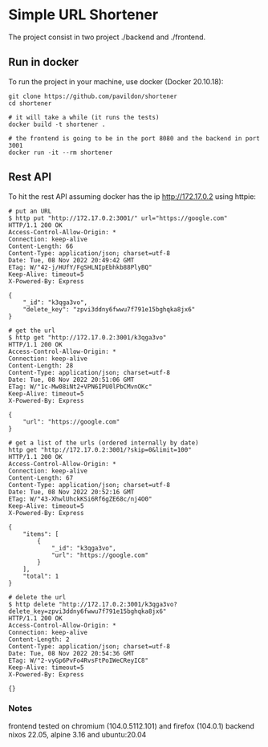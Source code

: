 # Simple URL Shortener

The project consist in two project ./backend and ./frontend.

## Run in docker

To run the project in your machine, use docker (Docker 20.10.18):

```
git clone https://github.com/pavildon/shortener
cd shortener

# it will take a while (it runs the tests)
docker build -t shortener .

# the frontend is going to be in the port 8080 and the backend in port 3001
docker run -it --rm shortener
```
## Rest API

To hit the rest API assuming docker has the ip http://172.17.0.2 using httpie:
```
# put an URL
$ http put "http://172.17.0.2:3001/" url="https://google.com"
HTTP/1.1 200 OK
Access-Control-Allow-Origin: *
Connection: keep-alive
Content-Length: 66
Content-Type: application/json; charset=utf-8
Date: Tue, 08 Nov 2022 20:49:42 GMT
ETag: W/"42-j/HUfY/FgSHLNIpEbhkb88PlyBQ"
Keep-Alive: timeout=5
X-Powered-By: Express

{
    "_id": "k3qga3vo",
    "delete_key": "zpvi3ddny6fwwu7f791e15bghqka8jx6"
}

# get the url
$ http get "http://172.17.0.2:3001/k3qga3vo"
HTTP/1.1 200 OK
Access-Control-Allow-Origin: *
Connection: keep-alive
Content-Length: 28
Content-Type: application/json; charset=utf-8
Date: Tue, 08 Nov 2022 20:51:06 GMT
ETag: W/"1c-Mw08iNt2+VPN6IPU0lPbCMvnOKc"
Keep-Alive: timeout=5
X-Powered-By: Express

{
    "url": "https://google.com"
}

# get a list of the urls (ordered internally by date)
http get "http://172.17.0.2:3001/?skip=0&limit=100"
HTTP/1.1 200 OK
Access-Control-Allow-Origin: *
Connection: keep-alive
Content-Length: 67
Content-Type: application/json; charset=utf-8
Date: Tue, 08 Nov 2022 20:52:16 GMT
ETag: W/"43-XhwlUhckKSi6Rf6gZE68c/nj4O0"
Keep-Alive: timeout=5
X-Powered-By: Express

{
    "items": [
        {
            "_id": "k3qga3vo",
            "url": "https://google.com"
        }
    ],
    "total": 1
}

# delete the url
$ http delete "http://172.17.0.2:3001/k3qga3vo?delete_key=zpvi3ddny6fwwu7f791e15bghqka8jx6"
HTTP/1.1 200 OK
Access-Control-Allow-Origin: *
Connection: keep-alive
Content-Length: 2
Content-Type: application/json; charset=utf-8
Date: Tue, 08 Nov 2022 20:54:36 GMT
ETag: W/"2-vyGp6PvFo4RvsFtPoIWeCReyIC8"
Keep-Alive: timeout=5
X-Powered-By: Express

{}

```

### Notes

frontend tested on chromium (104.0.5112.101) and firefox (104.0.1)
backend nixos 22.05, alpine 3.16 and ubuntu:20.04
